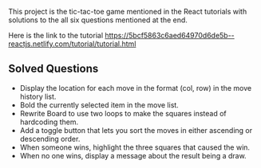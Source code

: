This project is the tic-tac-toe game mentioned in the React tutorials with solutions to the all six questions mentioned at the end.

Here is the link to the tutorial
https://5bcf5863c6aed64970d6de5b--reactjs.netlify.com/tutorial/tutorial.html

## Solved Questions
- Display the location for each move in the format (col, row) in the move history list.
- Bold the currently selected item in the move list.
- Rewrite Board to use two loops to make the squares instead of hardcoding them.
- Add a toggle button that lets you sort the moves in either ascending or descending order.
- When someone wins, highlight the three squares that caused the win.
- When no one wins, display a message about the result being a draw.
